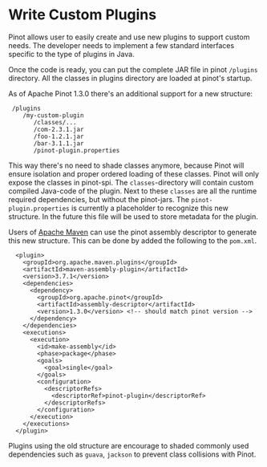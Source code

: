 # Write Custom Plugins

Pinot allows user to easily create and use new plugins to support custom needs. The developer needs to implement a few standard interfaces specific to the type of plugins in Java.

Once the code is ready, you can put the complete JAR file in pinot `/plugins` directory. All the classes in plugins directory are loaded at pinot's startup.

As of Apache Pinot 1.3.0 there's an additional support for a new structure:

     /plugins
        /my-custom-plugin
           /classes/...
           /com-2.3.1.jar
           /foo-1.2.1.jar
           /bar-3.1.1.jar
           /pinot-plugin.properties

This way there's no need to shade classes anymore, because Pinot will ensure isolation and proper ordered loading of these classes. 
Pinot will only expose the classes in pinot-spi.
The `classes`-directory will contain custom compiled Java-code of the plugin.
Next to these `classes` are all the runtime required dependencies, but without the pinot-jars.
The `pinot-plugin.properties` is currently a placeholder to recognize this new structure. In the future this file will be used to store metadata for the plugin.

Users of [Apache Maven](http://maven.apache.org) can use the pinot assembly descriptor to generate this new structure. 
This can be done by added the following to the `pom.xml`. 

      <plugin>
        <groupId>org.apache.maven.plugins</groupId>
        <artifactId>maven-assembly-plugin</artifactId>
        <version>3.7.1</version>
        <dependencies>
          <dependency>
            <groupId>org.apache.pinot</groupId>
            <artifactId>assembly-descriptor</artifactId>
            <version>1.3.0</version> <!-- should match pinot version -->
          </dependency>
        </dependencies>
        <executions>
          <execution>
            <id>make-assembly</id>
            <phase>package</phase>
            <goals>
              <goal>single</goal>
            </goals>
            <configuration>
              <descriptorRefs>
                <descriptorRef>pinot-plugin</descriptorRef>
              </descriptorRefs>
            </configuration>
          </execution>
        </executions>
      </plugin>

Plugins using the old structure are encourage to shaded commonly used dependencies such as `guava`, `jackson`&#x20; to prevent class collisions with Pinot.
